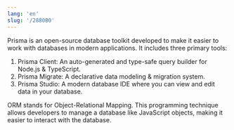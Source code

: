 ```yaml
---
lang: 'en'
slug: '/2880B0'
---
```


Prisma is an open-source database toolkit developed to make it easier to work with databases in modern applications. It includes three primary tools:

1. Prisma Client: An auto-generated and type-safe query builder for Node.js & TypeScript.
2. Prisma Migrate: A declarative data modeling & migration system.
3. Prisma Studio: A modern database IDE where you can view and edit data in your database.

ORM stands for Object-Relational Mapping. This programming technique allows developers to manage a database like JavaScript objects, making it easier to interact with the database.
